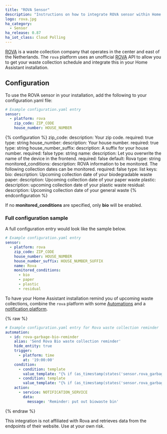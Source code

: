 ```yaml
---
title: "ROVA Sensor"
description: "Instructions on how to integrate ROVA sensor within Home Assistant."
logo: rova.jpg
ha_category:
  - Sensor
ha_release: 0.87
ha_iot_class: Cloud Polling
---
```


[ROVA](https://rova.nl) is a waste collection company that operates in the center and east of the Netherlands. The `rova` platform uses an unofficial [ROVA](https://rova.nl) API to allow you to get your waste collection schedule and integrate this in your Home Assistant installation.

## Configuration

To use the ROVA sensor in your installation, add the following to your configuration.yaml file:

```yaml
# Example configuration.yaml entry
sensor:
  - platform: rova
    zip_code: ZIP_CODE
    house_number: HOUSE_NUMBER
```

{% configuration %}
zip_code:
  description: Your zip code.
  required: true
  type: string
house_number:
  description: Your house number.
  required: true
  type: string
house_number_suffix:
  description: A suffix for your house number.
  required: false
  type: string
name:
  description: Let you overwrite the name of the device in the frontend.
  required: false
  default: Rova
  type: string
monitored_conditions:
  description: ROVA information to be monitored. The following collection dates can be monitored.
  required: false
  type: list
  keys:
    bio:
      description: Upcoming collection date of your biodegradable waste
    paper:
      description: Upcoming collection date of your paper waste
    plastic:
      description: upcoming collection date of your plastic waste
    residual:
      description: Upcoming collection date of your general waste
{% endconfiguration %}

If no **monitored_conditions** are specified, only **bio** will be enabled.

### Full configuration sample

A full configuration entry would look like the sample below.

```yaml
# Example configuration.yaml entry
sensor:
  - platform: rova
    zip_code: ZIP_CODE
    house_number: HOUSE_NUMBER
    house_number_suffix: HOUSE_NUMBER_SUFFIX
    name: Rova
    monitored_conditions:
      - bio
      - paper
      - plastic
      - residual
```

To have your Home Assistant installation remind you of upcoming waste collections, combine the `rova` platform with some [Automations](/docs/automation/) and a [notification platform](/components/notify/).

{% raw %}
```yaml
# Example configuration.yaml entry for Rova waste collection reminder
automation:
  - id: rova-garbage-bio-reminder
    alias: 'Send Rova Bio waste collection reminder'
    hide_entity: true
    trigger:
      - platform: time
        at: '19:00:00'
    condition:
      - condition: template
        value_template: "{% if (as_timestamp(states('sensor.rova_garbage_gft')) - as_timestamp(now())) < 43200 %}true{% endif %}"
      - condition: template
        value_template: "{% if (as_timestamp(states('sensor.rova_garbage_gft')) - as_timestamp(now())) > 0 %}true{% endif %}"
    action:
      - service: NOTIFICATION_SERVICE
        data:
          message: 'Reminder: put out biowaste bin'
```
{% endraw %}

<div class='note warning'>
This integration is not affiliated with Rova and retrieves data from the endpoints of their website. Use at your own risk.
</div>
